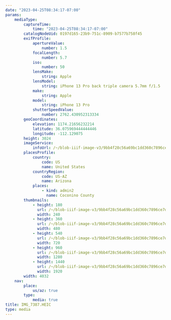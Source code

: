 ```yaml
---
date: "2023-04-25T08:34:17-07:00"
params:
    mediaType:
        captureTime:
            time: "2023-04-25T08:34:17-07:00"
        catalogNodeUid: 0197d165-23b9-751c-8909-b7577b758f45
        exifProfile:
            apertureValue:
                number: 1.5
            focalLength:
                number: 5.7
            iso:
                number: 50
            lensMake:
                string: Apple
            lensModel:
                string: iPhone 13 Pro back triple camera 5.7mm f/1.5
            make:
                string: Apple
            model:
                string: iPhone 13 Pro
            shutterSpeedValue:
                number: 2762.430952313334
        geoCoordinates:
            elevation: 1174.21656232214
            latitude: 36.075969444444446
            longitude: -112.129075
        height: 3024
        imageService:
            infoUrl: /~/blob-iiif-image-v3/9bb4f28c56a69bc1dd360c7896ce7d3c9e758c2696bc0cfbfa4e6c1aaf05c70c/info.json
        placesProfile:
            country:
                code: US
                name: United States
            countryRegion:
                code: US-AZ
                name: Arizona
            places:
                - kind: admin2
                  name: Coconino County
        thumbnails:
            - height: 180
              url: /~/blob-iiif-image-v3/9bb4f28c56a69bc1dd360c7896ce7d3c9e758c2696bc0cfbfa4e6c1aaf05c70c/full/240%2C180/0/default.jpg
              width: 240
            - height: 360
              url: /~/blob-iiif-image-v3/9bb4f28c56a69bc1dd360c7896ce7d3c9e758c2696bc0cfbfa4e6c1aaf05c70c/full/480%2C360/0/default.jpg
              width: 480
            - height: 540
              url: /~/blob-iiif-image-v3/9bb4f28c56a69bc1dd360c7896ce7d3c9e758c2696bc0cfbfa4e6c1aaf05c70c/full/720%2C540/0/default.jpg
              width: 720
            - height: 960
              url: /~/blob-iiif-image-v3/9bb4f28c56a69bc1dd360c7896ce7d3c9e758c2696bc0cfbfa4e6c1aaf05c70c/full/1280%2C960/0/default.jpg
              width: 1280
            - height: 1440
              url: /~/blob-iiif-image-v3/9bb4f28c56a69bc1dd360c7896ce7d3c9e758c2696bc0cfbfa4e6c1aaf05c70c/full/1920%2C1440/0/default.jpg
              width: 1920
        width: 4032
    nav:
        place:
            us/az: true
        type:
            media: true
title: IMG_7387.HEIC
type: media
---
```

